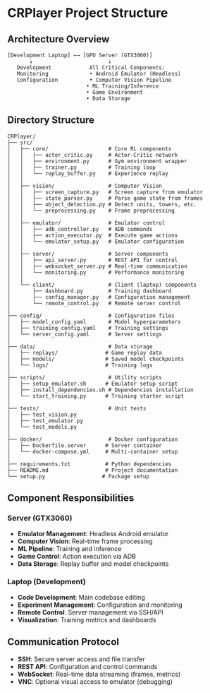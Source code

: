 # CRPlayer Project Structure

## Architecture Overview
```
[Development Laptop] ←→ [GPU Server (GTX3060)]
       ↓                        ↓
   Development            All Critical Components:
   Monitoring             • Android Emulator (Headless)
   Configuration          • Computer Vision Pipeline
                         • ML Training/Inference
                         • Game Environment
                         • Data Storage
```

## Directory Structure
```
CRPlayer/
├── src/
│   ├── core/                   # Core RL components
│   │   ├── actor_critic.py     # Actor-Critic network
│   │   ├── environment.py      # Gym environment wrapper
│   │   ├── trainer.py          # Training loop
│   │   └── replay_buffer.py    # Experience replay
│   │
│   ├── vision/                 # Computer Vision
│   │   ├── screen_capture.py   # Screen capture from emulator
│   │   ├── state_parser.py     # Parse game state from frames
│   │   ├── object_detection.py # Detect units, towers, etc.
│   │   └── preprocessing.py    # Frame preprocessing
│   │
│   ├── emulator/               # Emulator control
│   │   ├── adb_controller.py   # ADB commands
│   │   ├── action_executor.py  # Execute game actions
│   │   └── emulator_setup.py   # Emulator configuration
│   │
│   ├── server/                 # Server components
│   │   ├── api_server.py       # REST API for control
│   │   ├── websocket_server.py # Real-time communication
│   │   └── monitoring.py       # Performance monitoring
│   │
│   └── client/                 # Client (laptop) components
│       ├── dashboard.py        # Training dashboard
│       ├── config_manager.py   # Configuration management
│       └── remote_control.py   # Remote server control
│
├── config/                     # Configuration files
│   ├── model_config.yaml       # Model hyperparameters
│   ├── training_config.yaml    # Training settings
│   └── server_config.yaml      # Server settings
│
├── data/                       # Data storage
│   ├── replays/               # Game replay data
│   ├── models/                # Saved model checkpoints
│   └── logs/                  # Training logs
│
├── scripts/                    # Utility scripts
│   ├── setup_emulator.sh      # Emulator setup script
│   ├── install_dependencies.sh # Dependencies installation
│   └── start_training.py      # Training starter script
│
├── tests/                      # Unit tests
│   ├── test_vision.py
│   ├── test_emulator.py
│   └── test_models.py
│
├── docker/                     # Docker configuration
│   ├── Dockerfile.server      # Server container
│   └── docker-compose.yml     # Multi-container setup
│
├── requirements.txt           # Python dependencies
├── README.md                  # Project documentation
└── setup.py                  # Package setup
```

## Component Responsibilities

### Server (GTX3060)
- **Emulator Management**: Headless Android emulator
- **Computer Vision**: Real-time frame processing
- **ML Pipeline**: Training and inference
- **Game Control**: Action execution via ADB
- **Data Storage**: Replay buffer and model checkpoints

### Laptop (Development)
- **Code Development**: Main codebase editing
- **Experiment Management**: Configuration and monitoring
- **Remote Control**: Server management via SSH/API
- **Visualization**: Training metrics and dashboards

## Communication Protocol
- **SSH**: Secure server access and file transfer
- **REST API**: Configuration and control commands
- **WebSocket**: Real-time data streaming (frames, metrics)
- **VNC**: Optional visual access to emulator (debugging)
